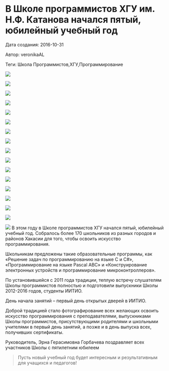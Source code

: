 # В Школе программистов ХГУ им. Н.Ф. Катанова начался пятый, юбилейный учебный год

Дата создания: 2016-10-31

Автор: veronikaAL

Теги: Школа Программистов,ХГУ,Программирование

 ![](../images/1911a5e016.jpg)

 ![](../images/75ef909a45.jpg)

 ![](../images/0725d0ad20.jpg)

 ![](../images/af9694bb65.jpg)

 ![](../images/971c8caecf.jpg)

 ![](../images/ed9c80341d.jpg)

 ![](../images/7fa7201c03.jpg)

 ![](../images/6e6dbf6cbb.jpg)

 ![](../images/594c5e97e5.jpg)

 ![](../images/cd454b90d1.jpg)

 ![](../images/9de2334495.jpg)

 ![](../images/12c38b9113.jpg)

 ![](../images/4942c06954.jpg)

 ![](../images/af9998ef96.jpg)

 ![](../images/2871c01a9f.jpg)

 ![](../images/fb6f2ad16b.jpg)

 ![](../images/ba6a2a9769.jpg) В этом году в Школе программистов ХГУ начался пятый, юбилейный учебный год. Собралось более 170 школьников из разных городов и районов Хакасии для того, чтобы освоить искусство программирования.  
  
Школьникам предложены такие образовательные программы, как «Решение задач по программированию на языке C и C#», «Программирование на языке Pascal ABC» и «Конструирование электронных устройств и программирование микроконтроллеров».   
  
По установившейся с 2011 года традиции, теплую встречу слушателям Школы программистов полностью и подготовили выпускники Школы 2012-2016 годов, студенты ИИТИО.  
  
День начала занятий – первый день открытых дверей в ИИТИО.  
  
Доброй традицией стало фотографирование всех желающих освоить искусство программирования с преподавателями, выпускниками Школы программистов, присутствующими родителями и школьными учителями в первый день занятий, а позже и в день выпуска всех, получивших сертификаты.  
  
Руководитель, Эрна Герасимовна Горбачева поздравляет всех участников Школы с пятилетним юбилеем 

> Пусть новый учебный год будет интересным и результативным для учащихся и педагогов!

